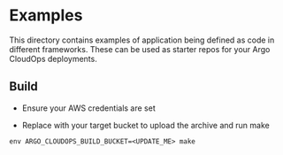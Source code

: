 # Examples

This directory contains examples of application being defined as code in
different frameworks. These can be used as starter repos for your Argo
CloudOps deployments.

## Build

* Ensure your AWS credentials are set

* Replace with your target bucket to upload the archive and run make

```
env ARGO_CLOUDOPS_BUILD_BUCKET=<UPDATE_ME> make
```
